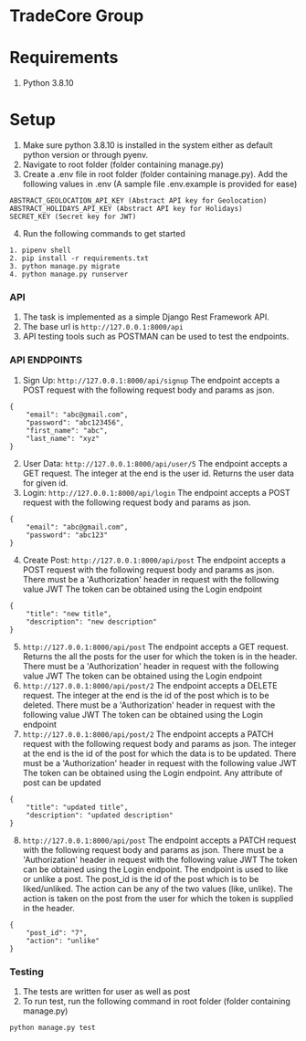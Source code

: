 # TradeCore Group

# Requirements
1. Python 3.8.10

# Setup
1. Make sure python 3.8.10 is installed in the system either as default python version or through pyenv.
2. Navigate to root folder (folder containing manage.py)
3. Create a .env file in root folder (folder containing manage.py). Add the following values in .env (A sample file .env.example is provided for ease)
```
ABSTRACT_GEOLOCATION_API_KEY (Abstract API key for Geolocation)
ABSTRACT_HOLIDAYS_API_KEY (Abstract API key for Holidays)
SECRET_KEY (Secret key for JWT)
```
4. Run the following commands to get started
```
1. pipenv shell
2. pip install -r requirements.txt
3. python manage.py migrate
4. python manage.py runserver
```

### API

1. The task is implemented as a simple Django Rest Framework API.
2. The base url is ```http://127.0.0.1:8000/api```
3. API testing tools such as POSTMAN can be used to test the endpoints.

### API ENDPOINTS
1. Sign Up: ```http://127.0.0.1:8000/api/signup```
The endpoint accepts a POST request with the following request body and params as json.
```
{
    "email": "abc@gmail.com",
    "password": "abc123456",
    "first_name": "abc",
    "last_name": "xyz"
}
```

2. User Data: ```http://127.0.0.1:8000/api/user/5```
The endpoint accepts a GET request. The integer at the end is the user id. Returns the user data for given id.
3. Login: ```http://127.0.0.1:8000/api/login```
The endpoint accepts a POST request with the following request body and params as json.
```
{
    "email": "abc@gmail.com",
    "password": "abc123"
}
```
4. Create Post: ```http://127.0.0.1:8000/api/post```
The endpoint accepts a POST request with the following request body and params as json. There must be a 'Authorization' header in request with the following value JWT <token>
The token can be obtained using the Login endpoint
```
{
    "title": "new title",
    "description": "new description"
}
```
5. ```http://127.0.0.1:8000/api/post```
The endpoint accepts a GET request. Returns the all the posts for the user for which the token is in the header. There must be a 'Authorization' header in request with the following value JWT <token>
The token can be obtained using the Login endpoint
6. ```http://127.0.0.1:8000/api/post/2```
The endpoint accepts a DELETE request. The integer at the end is the id of the post which is to be deleted. There must be a 'Authorization' header in request with the following value JWT <token>
The token can be obtained using the Login endpoint
7. ```http://127.0.0.1:8000/api/post/2```
The endpoint accepts a PATCH request with the following request body and params as json. The integer at the end is the id of the post for which the data is to be updated. There must be a 'Authorization' header in request with the following value JWT <token>
The token can be obtained using the Login endpoint. Any attribute of post can be updated
```
{
    "title": "updated title",
    "description": "updated description"
}
```
8. ```http://127.0.0.1:8000/api/post```
The endpoint accepts a PATCH request with the following request body and params as json. There must be a 'Authorization' header in request with the following value JWT <token>
The token can be obtained using the Login endpoint. The endpoint is used to like or unlike a post. The post_id is the id of the post which is to be liked/unliked. The action can be any of the two values (like, unlike). The action is taken on the post from the user for which the token is supplied in the header.
```
{
    "post_id": "7",
    "action": "unlike"
}
```

### Testing
1. The tests are written for user as well as post
2. To run test, run the following command in root folder (folder containing manage.py)
```
python manage.py test
```

